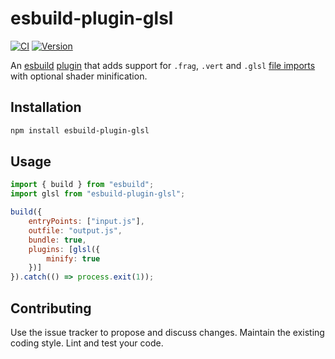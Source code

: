# esbuild-plugin-glsl

[![CI](https://badgen.net/github/checks/vanruesc/esbuild-plugin-glsl)](https://github.com/vanruesc/esbuild-plugin-glsl/actions)
[![Version](https://badgen.net/npm/v/esbuild-plugin-glsl?color=green)](https://www.npmjs.com/package/esbuild-plugin-glsl)

An [esbuild](https://esbuild.github.io/) [plugin](https://esbuild.github.io/plugins/) that adds support for `.frag`, `.vert` and `.glsl` [file imports](https://esbuild.github.io/content-types/#text) with optional shader minification.

## Installation

```sh
npm install esbuild-plugin-glsl
```

## Usage

```js
import { build } from "esbuild";
import glsl from "esbuild-plugin-glsl";

build({
	entryPoints: ["input.js"],
	outfile: "output.js",
	bundle: true,
	plugins: [glsl({
		minify: true
	})]
}).catch(() => process.exit(1));
```

## Contributing

Use the issue tracker to propose and discuss changes. Maintain the existing coding style. Lint and test your code.
